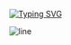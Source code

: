 <a href="https://git.io/typing-svg"><img src="https://readme-typing-svg.demolab.com?font=Fira+Code&duration=1500&pause=700&color=2D9ECF&background=1B5CEF00&center=true&vCenter=true&width=455&height=50&lines=Task-Lister+in+differents+language;By%3A+Gabriel+Silva+87" alt="Typing SVG" /></a>

![line](https://encrypted-tbn0.gstatic.com/images?q=tbn:ANd9GcQZSW7kF1CW0v49OyDj_F0VN3vxQikiz6uzGpgavX5bINU32mVGwPJWqww&s=10)